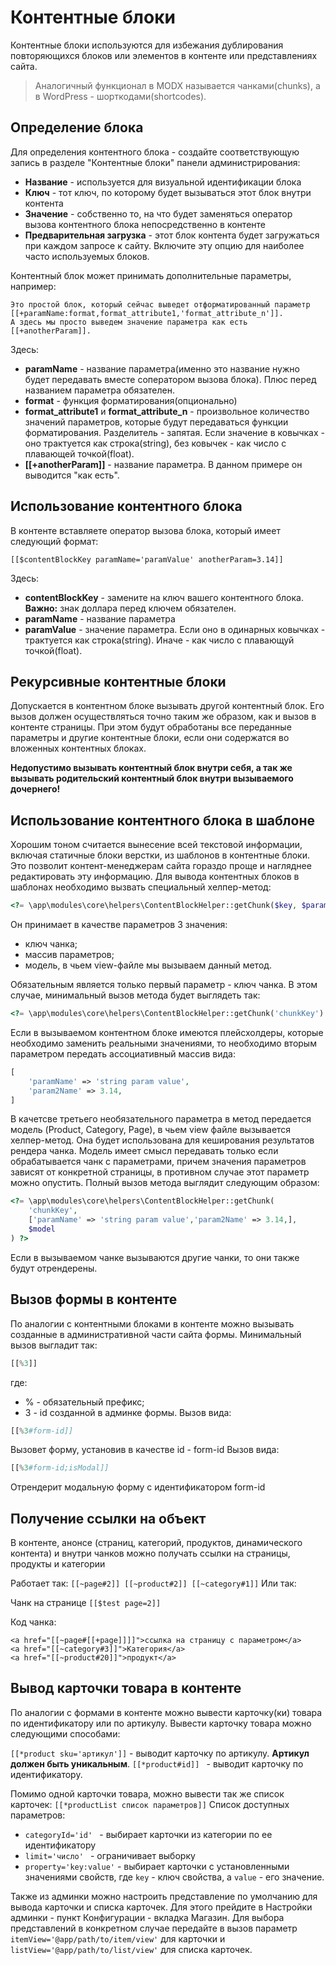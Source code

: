 # Контентные блоки

Контентные блоки используются для избежания дублирования повторяющихся блоков или элементов в контенте или представлениях сайта.

> Аналогичный функционал в MODX называется чанками(chunks), а в WordPress - шорткодами(shortcodes).

## Определение блока

Для определения контентного блока - создайте соответствующую запись в разделе "Контентные блоки" панели администрирования:

- **Название** - используется для визуальной идентификации блока
- **Ключ** - тот ключ, по которому будет вызываться этот блок внутри контента
- **Значение** - собственно то, на что будет заменяться оператор вызова контентного блока непосредственно в контенте
- **Предварительная загрузка** - этот блок контента будет загружаться при каждом запросе к сайту. Включите эту опцию для наиболее часто используемых блоков.

Контентный блок может принимать дополнительные параметры, например:

```
Это простой блок, который сейчас выведет отформатированный параметр
[[+paramName:format,format_attribute1,'format_attribute_n']].
А здесь мы просто выведем значение параметра как есть [[+anotherParam]].
```

Здесь:

- **paramName** - название параметра(именно это название нужно будет передавать вместе соператором вызова блока). Плюс перед названием параметра обязателен.
- **format** - функция форматирования(опционально)
- **format_attribute1** и **format_attribute_n** - произвольное количество значений параметров, которые будут передаваться функции форматирования. Разделитель - запятая. Если значение в ковычках - оно трактуется как строка(string), без ковычек - как число с плавающей точкой(float).
- **[[+anotherParam]]** - название параметра. В данном примере он выводится "как есть".

## Использование контентного блока

В контенте вставляете оператор вызова блока, который имеет следующий формат:

```
[[$contentBlockKey paramName='paramValue' anotherParam=3.14]]
```
Здесь:
- **contentBlockKey** - замените на ключ вашего контентного блока. **Важно:** знак доллара перед ключем обязателен.
- **paramName** - название параметра
- **paramValue** - значение параметра. Если оно в одинарных ковычках - трактуется как строка(string). Иначе - как число с плавающуй точкой(float).

## Рекурсивные контентные блоки
Допускается в контентном блоке вызывать другой контентный блок. Его вызов должен осуществляться точно таким же образом, как и вызов в контенте страницы. При этом будут обработаны все переданные параметры и другие контентные блоки, если они содержатся во вложенных контентных блоках.

**Недопустимо вызывать контентный блок внутри себя, а так же вызывать родительский контентный блок внутри вызываемого дочернего!**
## Использование контентного блока в шаблоне
Хорошим тоном считается вынесение всей текстовой информации, включая статичные блоки верстки, из шаблонов в контентные блоки. Это позволит контент-менеджерам сайта гораздо проще и нагляднее редактировать эту информацию.
Для вывода контентных блоков в шаблонах необходимо вызвать специальный хелпер-метод:
```php
<?= \app\modules\core\helpers\ContentBlockHelper::getChunk($key, $params = [], yii\base\Model $model = null) ?>
```
Он принимает в качестве параметров 3 значения:
- ключ чанка;
- массив параметров;
- модель, в чьем view-файле мы вызываем данный метод.

Обязательным является только первый параметр - ключ чанка. В этом случае, минимальный вызов метода будет выглядеть так:
```php
<?= \app\modules\core\helpers\ContentBlockHelper::getChunk('chunkKey') ?>
```
Если в вызываемом контентном блоке имеются плейсхолдеры, которые необходимо заменить реальными значениями, то необходимо вторым параметром передать ассоциативный массив вида:
```php
[
    'paramName' => 'string param value',
    'param2Name' => 3.14,
]
```
В качетсве третьего необязательного параметра в метод передается модель (Product, Category, Page), в чьем view файле вызывается хелпер-метод.   Она будет использована для кеширования результатов рендера чанка. Модель имеет смысл передавать только если обрабатывается чанк с параметрами, причем значения параметров зависят от конкретной страницы, в противном случае этот параметр можно опустить.
Полный вызов метода выглядит следующим образом:
```php
<?= \app\modules\core\helpers\ContentBlockHelper::getChunk(
    'chunkKey',
    ['paramName' => 'string param value','param2Name' => 3.14,],
    $model
) ?>
```
Если в вызываемом чанке вызываются другие чанки, то они также будут отрендерены.
## Вызов формы в контенте
По аналогии с контентными блоками в контенте можно вызывать созданные в административной части сайта формы.
Минимальный вызов выгладит так:
```php
[[%3]]
```
где:
- % - обязательный префикс;
- 3 - id созданной в админке формы.
Вызов вида:
```php
[[%3#form-id]]
```
Вызовет форму, установив в качестве id - form-id
Вызов вида:
```php
[[%3#form-id;isModal]]
```
Отрендерит модальную форму с идентификатором form-id

## Получение ссылки на объект

В контенте, анонсе (страниц, категорий, продуктов, динамического контента) и внутри чанков можно получать ссылки на страницы, продукты и категории

Работает так: `[[~page#2]] [[~product#2]] [[~category#1]]`
Или так:

Чанк на странице `[[$test page=2]]`

Код чанка:

```
<a href="[[~page#[[+page]]]]">ссылка на страницу с параметром</a>
<a href="[[~category#3]]">Категория</a>
<a href="[[~product#20]]">продукт</a>
```

## Вывод карточки товара в контенте

По аналогии с формами в контенте можно вывести карточку(ки) товара по идентификатору или по артикулу.
Вывести карточку товара можно следующими способами:

`[[*product sku='артикул']]` - выводит карточку по артикулу. **Артикул должен быть уникальным**. 
`[[*product#id]] ` - выводит карточку по идентификатору.

Помимо одной карточки товара, можно вывести так же список карточек:
`[[*productList список параметров]]`
Список доступных параметров:

- `categoryId='id' ` - выбирает карточки из категории по ее идентификатору
- `limit='число' ` - ограничивает выборку
- `property='key:value'` - выбирает карточки с установленными значениями свойств, где `key` - ключ свойства, а `value` - его значение.

Также из админки можно настроить представление по умолчанию для вывода карточки и списка карточек. Для этого прейдите в Настройки админки - пункт Конфигурации - вкладка Магазин.
Для выбора представлений в конкретном случае передайте в вызов параметр `itemView='@app/path/to/item/view'` для карточки и `listView='@app/path/to/list/view'` для списка карточек.




